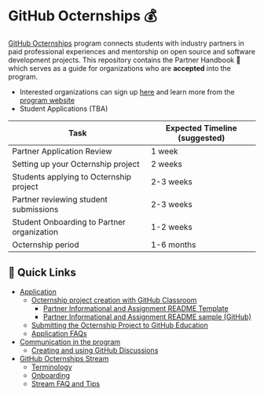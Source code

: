 # GitHub Octernships 💰
[GitHub Octernships](https://github.com/education/Octernships) program connects students with industry partners in paid professional experiences and mentorship on open source and software development projects. This repository contains the  Partner Handbook 📕 which serves as a guide for organizations who are **accepted** into the program. 

- Interested organizations can sign up [here](https://aka.ms/OcternshipPartnerApplication) and learn more from the [program website](https://education.github.com/students/octernships)
- Student Applications (TBA) 

| Task  | Expected Timeline (suggested) |
| ------------- | ------------- |
| Partner Application Review | 1 week |
| Setting up your Octernship project | 2 weeks |
| Students applying to Octernship project | 2-3 weeks |
| Partner reviewing student submissions | 2-3 weeks |
| Student Onboarding to Partner organization | 1-2 weeks |
| Octernship period | 1-6 months |

## 🔗 Quick Links 
-   [Application](1.%20Application.md)
    - [Octernship project creation with GitHub Classroom](1.%20Application.md#octernship-project-creation-with-github-classroom-)
        - [Partner Informational and Assignment README Template](/1.%20Application.md#partner-informational-and-assignment-readme-template-)
        - [Partner Informational and Assignment README sample (GitHub)](/project_template_sample.md)
    -  [Submitting the Octernship Project to GitHub Education](/1.%20Application.md#submitting-the-octernship-project-to-github-)
    - [Application FAQs](/1.%20Application.md#application-faqs-)
- [Communication in the program](/2.%20Communication.md#20-communication-in-the-program)
    - [Creating and using GitHub Discussions](/2.%20Communication.md#github-discussions-)
-   [GitHub Octernships Stream](3.%20Stream.md#30-github-octernship-stream)
    - [Terminology](3.%20Stream.md#terminology-)
    - [Onboarding](/3.%20Stream.md#onboarding-)
    - [Stream FAQ and Tips](3.%20Stream.md#stream-faq-and-tips-)
